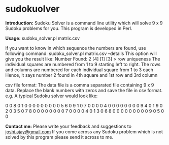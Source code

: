 # sudokuolver
**Introduction:**
Sudoku Solver is a command line utility which will solve 9 x 9 Sudoku problems for you.
This program is developed in Perl.

**Usage:**
sudoku_solver.pl matrix.csv

If you want to know in which sequence the numbers are found, use following command:
sudoku_solver.pl matrix.csv –details
This option will give you the result like:
Number Found: 2 [4] [1] [3] > row uniqueness
The individual squares are numbered from 1 to 9 starting left to right. The rows and columns are numbered for each individual square from 1 to 3 each
Hence, it says number 2 found in 4th square and 1st row and 3rd column

csv file format:
The data file is a comma separated file containing 9 x 9 data.
Replace the blank numbers with zeros and save the file in csv format.
e.g. A typical Sudoku solver would look like:

0	0	8	0	1	0	0	0	0
0	0	0	0	0	5	6	0	9
1	0	7	0	0	0	0	4	0
0	0	0	0	0	0	0	9	4
0	1	9	0	2	0	3	5	0
7	8	0	0	0	0	0	0	0
0	7	0	0	0	0	4	0	1
3	0	6	8	0	0	0	0	0
0	0	0	0	9	0	5	0	0


**Contact me:**
Please write your feedback and suggestions to joshi.ajay@gmail.com
If you come across any Sudoku problem which is not solved by this program please send it across to me.

